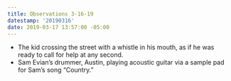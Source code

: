 ```yaml
---
title: Observations 3-16-19
datestamp: '20190316'
date: 2019-03-17 13:57:00 -05:00
---
```


- The kid crossing the street with a whistle in his mouth, as if he was ready to call for help at any second.
- Sam Evian’s drummer, Austin, playing acoustic guitar via a sample pad for Sam’s song “Country.”
